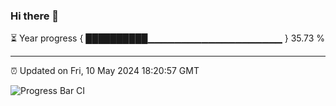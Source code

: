 ### Hi there 👋

⏳ Year progress { ██████████▁▁▁▁▁▁▁▁▁▁▁▁▁▁▁▁▁▁▁▁ } 35.73 %

---

⏰ Updated on Fri, 10 May 2024 18:20:57 GMT

![Progress Bar CI](https://github.com/liununu/liununu/workflows/Progress%20Bar%20CI/badge.svg)
